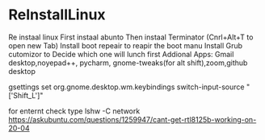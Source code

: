 # ReInstallLinux
Re instaal linux
First instaal abunto
Then instaal Terminator (Cnrl+Alt+T to open new Tab)
Install boot repeair to reapir the boot manu
Install Grub cutomizor to Decide which one will lunch first
Addional Apps: Gmail desktop,noyepad++, pycharm, gnome-tweaks(for alt shift),zoom,github desktop

gsettings set org.gnome.desktop.wm.keybindings switch-input-source "['<Alt>Shift_L']"

for enternt check type lshw -C network
  https://askubuntu.com/questions/1259947/cant-get-rtl8125b-working-on-20-04

